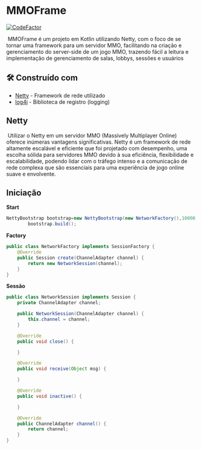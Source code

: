 # MMOFrame

[![CodeFactor](https://www.codefactor.io/repository/github/thalysmarciobn/MMOFrame/badge/main)](https://www.codefactor.io/repository/github/thalysmarciobn/MMOFrame/overview/main)

&nbsp;MMOFrame é um projeto em Kotlin utilizando Netty, com o foco de se tornar uma framework para um servidor MMO,
facilitando na criação e gerenciamento do server-side de um jogo MMO, trazendo fácil a leitura e implementação de
gerenciamento de salas, lobbys, sessões e usuários

## 🛠️ Construído com

* [Netty](https://netty.io) - Framework de rede utilizado
* [log4j](https://logging.apache.org/log4j/) - Biblioteca de registro (logging)

## Netty

&nbsp;Utilizar o Netty em um servidor MMO (Massively Multiplayer Online) oferece inúmeras vantagens significativas.
Netty é um framework de rede altamente escalável e eficiente que foi projetado com desempenho, uma escolha sólida para
servidores MMO devido à sua eficiência, flexibilidade e escalabilidade, podendo lidar com o tráfego intenso e a
comunicação de rede complexa que são essenciais para uma experiência de jogo online suave e envolvente.

## Iniciação

**Start**

```java
NettyBootstrap bootstrap=new NettyBootstrap(new NetworkFactory(),10000,Duration.ofSeconds(10));
        bootstrap.build();
```

**Factory**

```java
public class NetworkFactory implements SessionFactory {
    @Override
    public Session create(ChannelAdapter channel) {
        return new NetworkSession(channel);
    }
}
```

**Sessão**

```java
public class NetworkSession implements Session {
    private ChannelAdapter channel;

    public NetworkSession(ChannelAdapter channel) {
        this.channel = channel;
    }

    @Override
    public void close() {

    }

    @Override
    public void receive(Object msg) {

    }

    @Override
    public void inactive() {

    }

    @Override
    public ChannelAdapter channel() {
        return channel;
    }
}
```
